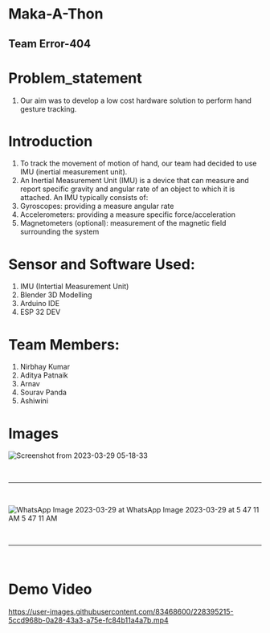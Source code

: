 # Maka-A-Thon
## Team Error-404

# Problem_statement
1. Our aim was to develop a low cost hardware solution to perform hand gesture tracking. 

# Introduction
1. To track the movement of motion of hand, our team had decided to use IMU (inertial measurement unit). 
2. An Inertial Measurement Unit (IMU) is a device that can measure and report specific gravity and angular rate of an object to which it is attached. An IMU typically consists of:
3. Gyroscopes: providing a measure angular rate
4. Accelerometers: providing a measure specific force/acceleration
5. Magnetometers (optional): measurement of the magnetic field surrounding the system

# Sensor and Software Used:
1. IMU (Intertial Measurement Unit)
2. Blender 3D Modelling 
3. Arduino IDE
4. ESP 32 DEV

# Team Members:
1. Nirbhay Kumar
2. Aditya Patnaik
3. Arnav
4. Sourav Panda
5. Ashiwini 

# Images 

![Screenshot from 2023-03-29 05-18-33](https://user-images.githubusercontent.com/83468600/228393473-b9f65781-64e4-46a0-bd3e-39e018edd6c8.png)

<br>
<hr>
<br>

![WhatsApp Image 2023-03-29 at ![WhatsApp Image 2023-03-29 at 5 47 11 AM](https://user-images.githubusercontent.com/83468600/228394887-5b452b82-3f8f-47ed-8d34-9613baa964d8.jpeg)
5 47 11 AM](https://user-images.githubusercontent.com/83468600/228394854-d3ea29cb-0cbf-447b-84f0-07f7f5239e81.jpeg)

<br>
<hr>
<br>

# Demo Video
https://user-images.githubusercontent.com/83468600/228395215-5ccd968b-0a28-43a3-a75e-fc84b11a4a7b.mp4

